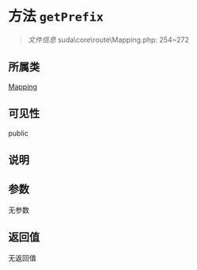 # 方法 `getPrefix`

> *文件信息* suda\core\route\Mapping.php: 254~272

## 所属类 

[Mapping](../Mapping.md)

## 可见性

 public 

## 说明



## 参数


无参数


## 返回值

无返回值
